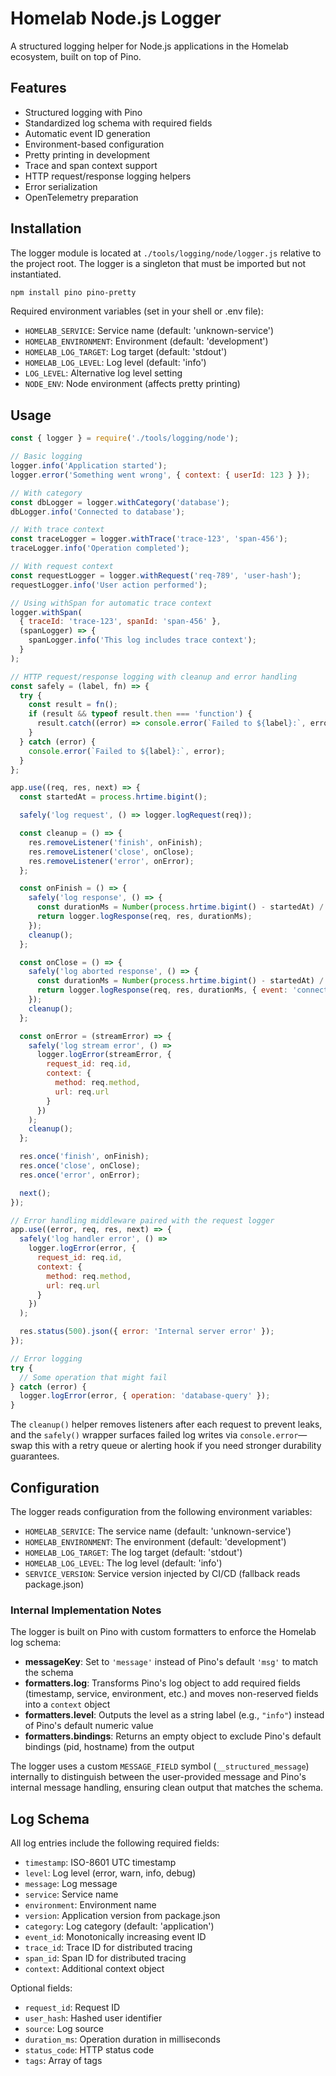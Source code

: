 # Homelab Node.js Logger

A structured logging helper for Node.js applications in the Homelab ecosystem, built on top of Pino.

## Features

- Structured logging with Pino
- Standardized log schema with required fields
- Automatic event ID generation
- Environment-based configuration
- Pretty printing in development
- Trace and span context support
- HTTP request/response logging helpers
- Error serialization
- OpenTelemetry preparation

## Installation

The logger module is located at `./tools/logging/node/logger.js` relative to the project root. The logger is a singleton that must be imported but not instantiated.

```bash
npm install pino pino-pretty
```

Required environment variables (set in your shell or .env file):
- `HOMELAB_SERVICE`: Service name (default: 'unknown-service')
- `HOMELAB_ENVIRONMENT`: Environment (default: 'development')
- `HOMELAB_LOG_TARGET`: Log target (default: 'stdout')
- `HOMELAB_LOG_LEVEL`: Log level (default: 'info')
- `LOG_LEVEL`: Alternative log level setting
- `NODE_ENV`: Node environment (affects pretty printing)

## Usage

```javascript
const { logger } = require('./tools/logging/node');

// Basic logging
logger.info('Application started');
logger.error('Something went wrong', { context: { userId: 123 } });

// With category
const dbLogger = logger.withCategory('database');
dbLogger.info('Connected to database');

// With trace context
const traceLogger = logger.withTrace('trace-123', 'span-456');
traceLogger.info('Operation completed');

// With request context
const requestLogger = logger.withRequest('req-789', 'user-hash');
requestLogger.info('User action performed');

// Using withSpan for automatic trace context
logger.withSpan(
  { traceId: 'trace-123', spanId: 'span-456' },
  (spanLogger) => {
    spanLogger.info('This log includes trace context');
  }
);

// HTTP request/response logging with cleanup and error handling
const safely = (label, fn) => {
  try {
    const result = fn();
    if (result && typeof result.then === 'function') {
      result.catch((error) => console.error(`Failed to ${label}:`, error));
    }
  } catch (error) {
    console.error(`Failed to ${label}:`, error);
  }
};

app.use((req, res, next) => {
  const startedAt = process.hrtime.bigint();

  safely('log request', () => logger.logRequest(req));

  const cleanup = () => {
    res.removeListener('finish', onFinish);
    res.removeListener('close', onClose);
    res.removeListener('error', onError);
  };

  const onFinish = () => {
    safely('log response', () => {
      const durationMs = Number(process.hrtime.bigint() - startedAt) / 1e6;
      return logger.logResponse(req, res, durationMs);
    });
    cleanup();
  };

  const onClose = () => {
    safely('log aborted response', () => {
      const durationMs = Number(process.hrtime.bigint() - startedAt) / 1e6;
      return logger.logResponse(req, res, durationMs, { event: 'connection-closed' });
    });
    cleanup();
  };

  const onError = (streamError) => {
    safely('log stream error', () =>
      logger.logError(streamError, {
        request_id: req.id,
        context: {
          method: req.method,
          url: req.url
        }
      })
    );
    cleanup();
  };

  res.once('finish', onFinish);
  res.once('close', onClose);
  res.once('error', onError);

  next();
});

// Error handling middleware paired with the request logger
app.use((error, req, res, next) => {
  safely('log handler error', () =>
    logger.logError(error, {
      request_id: req.id,
      context: {
        method: req.method,
        url: req.url
      }
    })
  );

  res.status(500).json({ error: 'Internal server error' });
});

// Error logging
try {
  // Some operation that might fail
} catch (error) {
  logger.logError(error, { operation: 'database-query' });
}
```

The `cleanup()` helper removes listeners after each request to prevent leaks, and the `safely()` wrapper surfaces failed log writes via `console.error`—swap this with a retry queue or alerting hook if you need stronger durability guarantees.

## Configuration

The logger reads configuration from the following environment variables:

- `HOMELAB_SERVICE`: The service name (default: 'unknown-service')
- `HOMELAB_ENVIRONMENT`: The environment (default: 'development')
- `HOMELAB_LOG_TARGET`: The log target (default: 'stdout')
- `HOMELAB_LOG_LEVEL`: The log level (default: 'info')
- `SERVICE_VERSION`: Service version injected by CI/CD (fallback reads package.json)

### Internal Implementation Notes

The logger is built on Pino with custom formatters to enforce the Homelab log schema:

- **messageKey**: Set to `'message'` instead of Pino's default `'msg'` to match the schema
- **formatters.log**: Transforms Pino's log object to add required fields (timestamp, service, environment, etc.) and moves non-reserved fields into a `context` object
- **formatters.level**: Outputs the level as a string label (e.g., `"info"`) instead of Pino's default numeric value
- **formatters.bindings**: Returns an empty object to exclude Pino's default bindings (pid, hostname) from the output

The logger uses a custom `MESSAGE_FIELD` symbol (`__structured_message`) internally to distinguish between the user-provided message and Pino's internal message handling, ensuring clean output that matches the schema.

## Log Schema

All log entries include the following required fields:

- `timestamp`: ISO-8601 UTC timestamp
- `level`: Log level (error, warn, info, debug)
- `message`: Log message
- `service`: Service name
- `environment`: Environment name
- `version`: Application version from package.json
- `category`: Log category (default: 'application')
- `event_id`: Monotonically increasing event ID
- `trace_id`: Trace ID for distributed tracing
- `span_id`: Span ID for distributed tracing
- `context`: Additional context object

Optional fields:

- `request_id`: Request ID
- `user_hash`: Hashed user identifier
- `source`: Log source
- `duration_ms`: Operation duration in milliseconds
- `status_code`: HTTP status code
- `tags`: Array of tags
